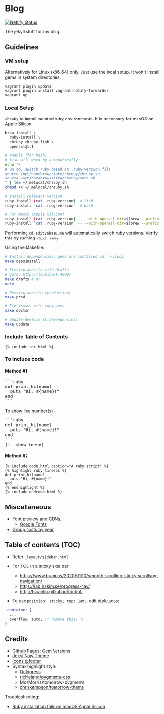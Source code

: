 # Blog
[![Netlify Status](https://api.netlify.com/api/v1/badges/7f2d2399-781d-448b-a637-c3f64dccede5/deploy-status)](https://app.netlify.com/sites/adityabasu/deploys)

The jekyll stuff for my blog.

## Guidelines
### VM setup

Alternatively for Linux (x86_64) only.
Just use the local setup. It won't install gems in system directories.

```bash
vagrant plugin update
vagrant plugin install vagrant-notify-forwarder
vagrant up
```

### Local Setup

`chruby` to install isolated ruby environments.
It is necessary for macOS on Apple Silicon.

```bash
brew install \
  ruby-install \
  chruby chruby-fish \
  openssl@1.1

# enable (for bash)
# fish will work by automatically
echo "\
# On cd, switch ruby based on .ruby-version file
source /opt/homebrew/share/chruby/chruby.sh
source /opt/homebrew/share/chruby/auto.sh
" | tee ~/.melocal/chruby.sh
chmod +x ~/.melocal/chruby.sh

# Install relevant version
ruby-install (cat .ruby-version)  # fish
ruby-install `cat .ruby-version`  # bash

# For macOS (Apple Silicon)
ruby-install (cat .ruby-version) -- --with-openssl-dir=$(brew --prefix openssl@1.1)  # fish
ruby-install `cat .ruby-version` -- --with-openssl-dir=$(brew --prefix openssl@1.1)  # bash
```

Performing `cd adityabasu.me` will automatically switch ruby versions.
Verify this by running `which ruby`.

Using the Makefile:

```bash
# Install dependencies; gems are installed in: ~/.ruby
make depsinstall

# Preview website with drafts
# goto: http://localhost:4000/
make drafts # or
make

# Preview website (production)
make prod

# Fix issues with ruby gems
make doctor

# Update Gemfile (& dependencies)
make update
```

### Include Table of Contents
```
{% include toc.html %}
```

### To include code
#### Method #1
<pre>
```ruby
def print_hi(name)
  puts "Hi, #{name}!"
end
```
</pre>

To show line number(s) -

<pre>
```ruby
def print_hi(name)
  puts "Hi, #{name}!"
end
```
{: .showlineno}
</pre>

#### Method #2
```
{% include code.html caption="A ruby script" %}
{% highlight ruby linenos %}
def print_hi(name)
  puts "Hi, #{name}!"
end
{% endhighlight %}
{% include endcode.html %}
```

## Miscellaneous
- Font preview and CDNs,
  * [Google Fonts](https://www.google.com/fonts)
- [Group posts by year](https://stackoverflow.com/questions/19086284/jekyll-liquid-templating-how-to-group-blog-posts-by-year/20777475#20777475)

## Table of contents (TOC)
- Refer `_layout/sidebar.html`
- For TOC in a sticky side bar:
  * https://www.bram.us/2020/01/10/smooth-scrolling-sticky-scrollspy-navigation/
  * https://lab.hakim.se/progress-nav/
  * http://tscanlin.github.io/tocbot/

- To use `position: sticky; top: 1em;`, edit style.scss:
```css
.container {
  ...
  overflow: auto; /* remove this! */
}
```

## Credits

- [Github Pages: Gem Versions](https://pages.github.com/versions/)
- [JekyllNow Theme](https://github.com/barryclark/jekyll-now)
- [Icons @footer](https://github.com/neilorangepeel/Free-Social-Icons)
- Syntax highlight style
  * [Octopress](http://octopress.org/)
  * [richleland/pygments-css](https://github.com/richleland/pygments-css)
  * [MozMorris/tomorrow-pygments](https://github.com/MozMorris/tomorrow-pygments)
  * [chriskempson/tomorrow-theme](https://github.com/chriskempson/tomorrow-theme)

Troubleshooting:
- [Ruby installation fails on macOS Apple Silicon](https://github.com/postmodern/ruby-install/issues/409)
